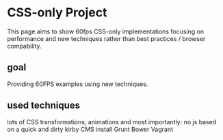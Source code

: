 # CSS-only Project
This page aims to show 60fps CSS-only implementations focusing on performance and new techniques rather than best practices / browser compability.

## goal

Providing 60FPS examples using new techniques.

## used techniques
lots of CSS transformations, animations and most importantly: no js
based on a quick and dirty kirby CMS install
Grunt
Bower
Vagrant